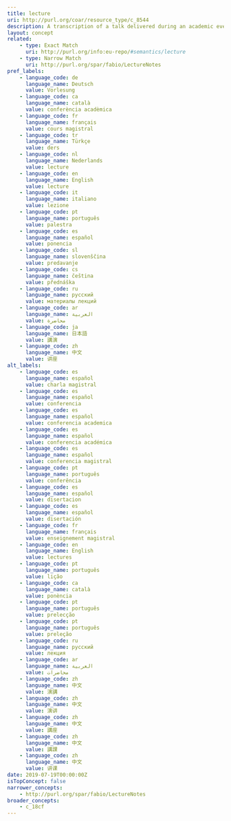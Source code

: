 ```yaml
---
title: lecture
uri: http://purl.org/coar/resource_type/c_8544
description: A transcription of a talk delivered during an academic event.
layout: concept
related:
    - type: Exact Match
      uri: http://purl.org/info:eu-repo/#semantics/lecture
    - type: Narrow Match
      uri: http://purl.org/spar/fabio/LectureNotes
pref_labels:
    - language_code: de
      language_name: Deutsch
      value: Vorlesung
    - language_code: ca
      language_name: català
      value: conferència acadèmica
    - language_code: fr
      language_name: français
      value: cours magistral
    - language_code: tr
      language_name: Türkçe
      value: ders
    - language_code: nl
      language_name: Nederlands
      value: lecture
    - language_code: en
      language_name: English
      value: lecture
    - language_code: it
      language_name: italiano
      value: lezione
    - language_code: pt
      language_name: português
      value: palestra
    - language_code: es
      language_name: español
      value: ponencia
    - language_code: sl
      language_name: slovenščina
      value: predavanje
    - language_code: cs
      language_name: čeština
      value: přednáška
    - language_code: ru
      language_name: русский
      value: материалы лекций
    - language_code: ar
      language_name: العربية
      value: محاضرة
    - language_code: ja
      language_name: 日本語
      value: 講演
    - language_code: zh
      language_name: 中文
      value: 讲座
alt_labels:
    - language_code: es
      language_name: español
      value: charla magistral
    - language_code: es
      language_name: español
      value: conferencia
    - language_code: es
      language_name: español
      value: conferencia academica
    - language_code: es
      language_name: español
      value: conferencia académica
    - language_code: es
      language_name: español
      value: conferencia magistral
    - language_code: pt
      language_name: português
      value: conferência
    - language_code: es
      language_name: español
      value: disertacion
    - language_code: es
      language_name: español
      value: disertación
    - language_code: fr
      language_name: français
      value: enseignement magistral
    - language_code: en
      language_name: English
      value: lectures
    - language_code: pt
      language_name: português
      value: lição
    - language_code: ca
      language_name: català
      value: ponència
    - language_code: pt
      language_name: português
      value: prelecção
    - language_code: pt
      language_name: português
      value: preleção
    - language_code: ru
      language_name: русский
      value: лекция
    - language_code: ar
      language_name: العربية
      value: محاضرات
    - language_code: zh
      language_name: 中文
      value: 演講
    - language_code: zh
      language_name: 中文
      value: 演讲
    - language_code: zh
      language_name: 中文
      value: 講座
    - language_code: zh
      language_name: 中文
      value: 講課
    - language_code: zh
      language_name: 中文
      value: 讲课
date: 2019-07-19T00:00:00Z
isTopConcept: false
narrower_concepts:
    - http://purl.org/spar/fabio/LectureNotes
broader_concepts:
    - c_18cf
---
```


